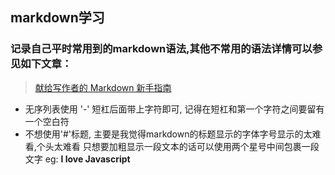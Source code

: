 ## markdown学习
### 记录自己平时常用到的markdown语法,其他不常用的语法详情可以参见如下文章：
> [献给写作者的 Markdown 新手指南](http://www.jianshu.com/p/q81RER)

- 无序列表使用  '-' 短杠后面带上字符即可, 记得在短杠和第一个字符之间要留有一个空白符
- 不想使用'#'标题, 主要是我觉得markdown的标题显示的字体字号显示的太难看,个头太难看
只想要加粗显示一段文本的话可以使用两个星号中间包裹一段文字 eg:  **I love Javascript**